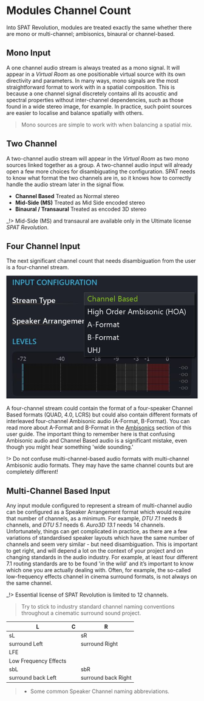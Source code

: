 # Modules Channel Count

Into SPAT Revolution, modules are treated exactly the same whether there are mono or multi-channel; ambisonics, binaural or channel-based.

## Mono Input

A one channel audio stream is always treated as a mono signal. It will appear in a _Virtual Room_ as one positionable virtual source with its own directivity and parameters. In many ways, mono signals are the most straightforward format to work with in a spatial composition. This is because a one channel signal discretely contains all its acoustic and spectral properties without inter-channel dependencies, such as those found in a wide stereo image, for example. In practice, such point sources are easier to localise and balance spatially with others.

> Mono sources are simple to work with when balancing a spatial mix.

## Two Channel

A two-channel audio stream will appear in the _Virtual Room_ as two mono sources linked together as a group. A two-channel audio input will already open a few more choices for disambiguating the configuration. SPAT needs to know what format the two channels are in, so it knows how to correctly handle the audio stream later in the signal flow.

- **Channel Based**
    Treated as Normal stereo
- **Mid-Side (MS)**
    Treated as Mid Side encoded stereo
- **Binaural / Transaural**
    Treated as encoded 3D stereo

_!> Mid-Side (MS) and transaural are available only in the Ultimate license _SPAT Revolution_.

## Four Channel Input

The next significant channel count that needs disambiguation from the user is a four-channel stream.

![](include/SpatRevolution_UserGuide_-082.jpg)

A four-channel stream could contain the format of a four-speaker Channel Based formats (QUAD, 4.0, LCRS) but could also contain different formats of interleaved four-channel Ambisonic audio (A-Format, B-Format). You can read more about A-Format and B-Format in the [Ambisonics](Scene_based_streams.md) section of this user guide. The important thing to remember here is that confusing Ambisonic audio and Channel Based audio is a significant mistake, even though you might hear
something 'wide sounding.'


!> Do not confuse multi-channel-based audio formats with multi-channel Ambisonic audio formats. They may have the same channel counts but are completely different!

## Multi-Channel Based Input

Any input module configured to represent a stream of multi-channel audio can be configured as a Speaker Arrangement format which would require that number of channels, as a minimum. For example, _DTU 7.1_ needs 8 channels, and _DTU 5.1_ needs 6. _Auro3D 13.1_ needs 14 channels. Unfortunately, things can get complicated in practice, as there are a few variations of standardised speaker layouts which have the same number of channels and seem very similar - but need disambiguation. This is important to get right, and will depend a lot on the context of your
project and on changing standards in the audio industry. For example, at least four different 7.1 routing standards are to be found 'in the wild' and it’s important to know which one you are actually dealing with. Often, for example, the so-called low-frequency effects channel in cinema surround formats, is not always on the same channel.

_!> Essential license of SPAT Revolution is limited to 12 channels.

> Try to stick to industry standard channel naming conventions
throughout a cinematic surround sound project.



L | C | R
---|---|---
sL | | sR
surround Left | | surround Right
  | LFE |
  | Low Frequency Effects |
sbL | | sbR
surround back Left | | surround back Right


> * Some common Speaker Channel naming abbreviations.
